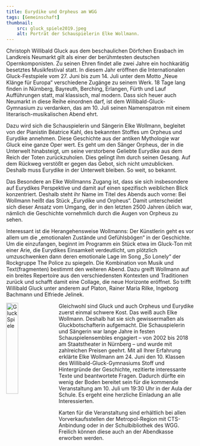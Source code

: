 ```yaml
---
title: Eurydike und Orpheus am WGG
tags: [Gemeinschaft]
thumbnail: 
    src: gluck_spiele2019.jpeg
    alt: Porträt der Schauspielerin Elke Wollmann.
---
```


Christoph Willibald Gluck aus dem beschaulichen Dörfchen Erasbach im Landkreis Neumarkt gilt als einer der berühmtesten deutschen Opernkomponisten. Zu seinen 
Ehren findet alle zwei Jahre ein hochkarätig besetztes Musikfestival statt. In diesem Jahr eröffnen die Internationalen Gluck-Festspiele vom 27. Juni bis 
zum 14. Juli unter dem Motto „Neue Klänge für Europa“ verschiedene Zugänge zu seinem Werk. 18 Tage lang finden in Nürnberg, Bayreuth, Berching, Erlangen, 
Fürth und Lauf Aufführungen statt, mal klassisch, mal modern. Dass sich heuer auch Neumarkt in diese Reihe einordnen darf, ist dem Willibald-Gluck-Gymnasium 
zu verdanken, das am 10. Juli seinen Namenspatron mit einem literarisch-musikalischen Abend ehrt.

Dazu wird sich die Schauspielerin und Sängerin Elke Wollmann, begleitet von der Pianistin Béatrice Kahl, des bekannten Stoffes um Orpheus und Eurydike 
annehmen. Diese Geschichte aus der antiken Mythologie war Gluck eine ganze Oper wert. Es geht um den Sänger Orpheus, der in die Unterwelt hinabsteigt, 
um seine verstorbene Geliebte Eurydike aus dem Reich der Toten zurückzuholen. Dies gelingt ihm durch seinen Gesang. Auf dem Rückweg verstößt er gegen das 
Gebot, sich nicht umzublicken. Deshalb muss Eurydike in der Unterwelt bleiben. So weit, so bekannt.

Das Besondere an Elke Wollmanns Zugang ist, dass sie sich insbesondere auf Eurydikes Perspektive und damit auf einen spezifisch weiblichen Blick konzentriert. 
Deshalb steht ihr Name im Titel des Abends auch vorne: Bei Wollmann heißt das Stück „Eurydike und Orpheus“. Damit unterscheidet sich dieser Ansatz vom Umgang, der 
in den letzten 2500 Jahren üblich war, nämlich die Geschichte vornehmlich durch die Augen von Orpheus zu sehen.

Interessant ist die Herangehensweise Wollmanns: Der Künstlerin geht es vor allem um die „emotionalen Zustände und Gefühlsbögen“ in der Geschichte. Um die 
einzufangen, beginnt im Programm ein Stück etwa im Gluck-Ton mit einer Arie, die Eurydikes Einsamkeit verdeutlicht, um plötzlich umzuschwenken dann deren 
emotionale Lage im Song „So Lonely“ der Rockgruppe The Police zu spiegeln. Die Kombination von Musik und Text(fragmenten) bestimmt den weiteren Abend. Dazu greift Wollmann auf ein breites Repertoire aus den verschiedensten Kontexten und Traditionen zurück und schafft damit eine Collage, die neue Horizonte eröffnet. So trifft Willibald Gluck unter anderem auf Platon, Rainer Maria Rilke, Ingeborg Bachmann und Elfriede Jelinek.

<img src="images/gluck_spiele2019.jpeg" alt="Gluck Spiele" style="float: left; margin-right: 15px; width: 25%; margin-bottom: 15px"></img>
Gleichwohl sind Gluck und auch Orpheus und Eurydike zuerst einmal schwere Kost. Das weiß auch Elke Wollmann. Deshalb hat sie sich gewissermaßen als 
Gluckbotschafterin aufgemacht. Die Schauspielerin und Sängerin war lange Jahre in festen Schauspielensembles engagiert – von 2002 bis 2018 am Staatstheater 
in Nürnberg – und wurde mit zahlreichen Preisen geehrt. Mit all Ihrer Erfahrung erklärte Elke Wollmann am 24. Juni den 10. Klassen des Willibald-Gluck-Gymnasiums 
Stoff und Hintergründe der Geschichte, rezitierte interessante Texte und beantwortete Fragen. Dadurch dürfte ein wenig der Boden bereitet sein für die 
kommende Veranstaltung am 10. Juli um 19:30 Uhr in der Aula der Schule. Es ergeht eine herzliche Einladung an alle Interessierten.

Karten für die Veranstaltung sind erhältlich bei allen Vorverkaufsstellen der Metropol-Region mit CTS-Anbindung oder in der Schulbibliothek des WGG. Freilich 
können diese auch an der Abendkasse erworben werden.


